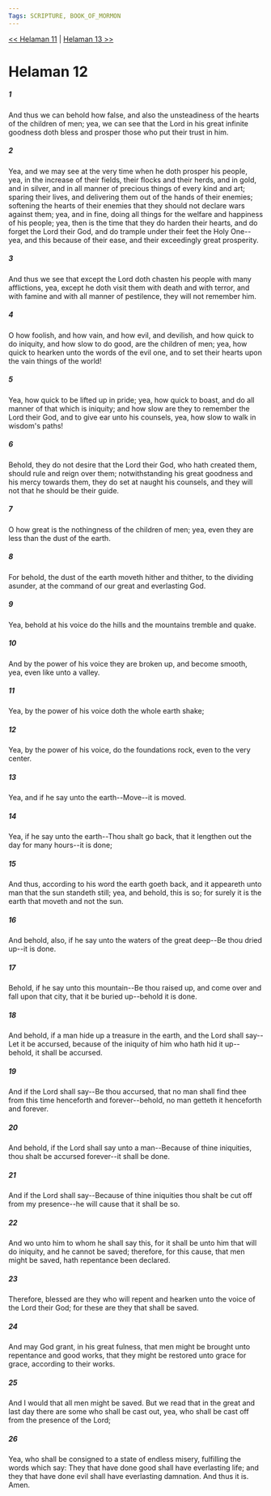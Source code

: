 ```yaml
---
Tags: SCRIPTURE, BOOK_OF_MORMON
---
```


[<< Helaman 11](BOOK_OF_MORMON/10_Helaman/Helaman_11.md) | [Helaman 13 >>](BOOK_OF_MORMON/10_Helaman/Helaman_13.md)

# Helaman 12

##### 1

And thus we can behold how false, and also the unsteadiness of the hearts of the children of men; yea, we can see that the Lord in his great infinite goodness doth bless and prosper those who put their trust in him.

##### 2

Yea, and we may see at the very time when he doth prosper his people, yea, in the increase of their fields, their flocks and their herds, and in gold, and in silver, and in all manner of precious things of every kind and art; sparing their lives, and delivering them out of the hands of their enemies; softening the hearts of their enemies that they should not declare wars against them; yea, and in fine, doing all things for the welfare and happiness of his people; yea, then is the time that they do harden their hearts, and do forget the Lord their God, and do trample under their feet the Holy One--yea, and this because of their ease, and their exceedingly great prosperity.

##### 3

And thus we see that except the Lord doth chasten his people with many afflictions, yea, except he doth visit them with death and with terror, and with famine and with all manner of pestilence, they will not remember him.

##### 4

O how foolish, and how vain, and how evil, and devilish, and how quick to do iniquity, and how slow to do good, are the children of men; yea, how quick to hearken unto the words of the evil one, and to set their hearts upon the vain things of the world!

##### 5

Yea, how quick to be lifted up in pride; yea, how quick to boast, and do all manner of that which is iniquity; and how slow are they to remember the Lord their God, and to give ear unto his counsels, yea, how slow to walk in wisdom's paths!

##### 6

Behold, they do not desire that the Lord their God, who hath created them, should rule and reign over them; notwithstanding his great goodness and his mercy towards them, they do set at naught his counsels, and they will not that he should be their guide.

##### 7

O how great is the nothingness of the children of men; yea, even they are less than the dust of the earth.

##### 8

For behold, the dust of the earth moveth hither and thither, to the dividing asunder, at the command of our great and everlasting God.

##### 9

Yea, behold at his voice do the hills and the mountains tremble and quake.

##### 10

And by the power of his voice they are broken up, and become smooth, yea, even like unto a valley.

##### 11

Yea, by the power of his voice doth the whole earth shake;

##### 12

Yea, by the power of his voice, do the foundations rock, even to the very center.

##### 13

Yea, and if he say unto the earth--Move--it is moved.

##### 14

Yea, if he say unto the earth--Thou shalt go back, that it lengthen out the day for many hours--it is done;

##### 15

And thus, according to his word the earth goeth back, and it appeareth unto man that the sun standeth still; yea, and behold, this is so; for surely it is the earth that moveth and not the sun.

##### 16

And behold, also, if he say unto the waters of the great deep--Be thou dried up--it is done.

##### 17

Behold, if he say unto this mountain--Be thou raised up, and come over and fall upon that city, that it be buried up--behold it is done.

##### 18

And behold, if a man hide up a treasure in the earth, and the Lord shall say--Let it be accursed, because of the iniquity of him who hath hid it up--behold, it shall be accursed.

##### 19

And if the Lord shall say--Be thou accursed, that no man shall find thee from this time henceforth and forever--behold, no man getteth it henceforth and forever.

##### 20

And behold, if the Lord shall say unto a man--Because of thine iniquities, thou shalt be accursed forever--it shall be done.

##### 21

And if the Lord shall say--Because of thine iniquities thou shalt be cut off from my presence--he will cause that it shall be so.

##### 22

And wo unto him to whom he shall say this, for it shall be unto him that will do iniquity, and he cannot be saved; therefore, for this cause, that men might be saved, hath repentance been declared.

##### 23

Therefore, blessed are they who will repent and hearken unto the voice of the Lord their God; for these are they that shall be saved.

##### 24

And may God grant, in his great fulness, that men might be brought unto repentance and good works, that they might be restored unto grace for grace, according to their works.

##### 25

And I would that all men might be saved. But we read that in the great and last day there are some who shall be cast out, yea, who shall be cast off from the presence of the Lord;

##### 26

Yea, who shall be consigned to a state of endless misery, fulfilling the words which say: They that have done good shall have everlasting life; and they that have done evil shall have everlasting damnation. And thus it is. Amen.
